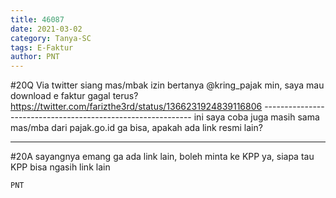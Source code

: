 ```yaml
---
title: 46087
date: 2021-03-02
category: Tanya-SC
tags: E-Faktur
author: PNT
---
```


#20Q Via twitter siang mas/mbak izin bertanya @kring_pajak min, saya mau download e faktur gagal terus? https://twitter.com/farizthe3rd/status/1366231924839116806 ------------------------------------------------------------ ini saya coba juga masih sama mas/mba dari pajak.go.id ga bisa, apakah ada link resmi lain?

---

#20A sayangnya emang ga ada link lain, boleh minta ke KPP ya, siapa tau KPP bisa ngasih link lain

`PNT`
